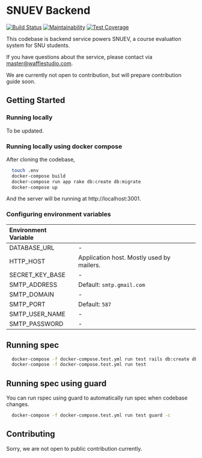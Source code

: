 # SNUEV Backend

[![Build Status](https://travis-ci.org/wafflestudio/snuev-backend.svg)](https://travis-ci.org/wafflestudio/snuev-backend)
[![Maintainability](https://api.codeclimate.com/v1/badges/0c22afff95fb49719426/maintainability)](https://codeclimate.com/github/wafflestudio/snuev-backend/maintainability)
[![Test Coverage](https://api.codeclimate.com/v1/badges/0c22afff95fb49719426/test_coverage)](https://codeclimate.com/github/wafflestudio/snuev-backend/test_coverage)

This codebase is backend service powers SNUEV, a course evaluation system for SNU students.

If you have questions about the service, please contact via [master@wafflestudio.com](mailto:master@wafflestudio.com).

We are currently not open to contribution, but will prepare contribution guide soon.

## Getting Started

### Running locally

To be updated.

### Running locally using docker compose

After cloning the codebase,

```bash
  touch .env
  docker-compose build
  docker-compose run app rake db:create db:migrate
  docker-compose up
```

And the server will be running at http://localhost:3001.

### Configuring environment variables

| Environment Variable |                                           |
|:---------------------|:------------------------------------------|
| DATABASE_URL         | -                                         |
| HTTP_HOST            | Application host. Mostly used by mailers. |
| SECRET_KEY_BASE      | -                                         |
| SMTP_ADDRESS         | Default: `smtp.gmail.com`                 |
| SMTP_DOMAIN          | -                                         |
| SMTP_PORT            | Default: `587`                            |
| SMTP_USER_NAME       | -                                         |
| SMTP_PASSWORD        | -                                         |

## Running spec

```bash
  docker-compose -f docker-compose.test.yml run test rails db:create db:migrate # initial setup
  docker-compose -f docker-compose.test.yml run test
```

## Running spec using guard

You can run rspec using guard to automatically run spec when codebase changes.

```bash
  docker-compose -f docker-compose.test.yml run test guard -c
```

## Contributing

Sorry, we are not open to public contribution currently.
